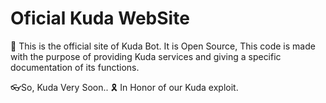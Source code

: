 # Oficial Kuda WebSite


🎈 This is the official site of Kuda Bot. It is Open Source, This code is made with the purpose of providing Kuda services and giving a specific documentation of its functions.

👓So, Kuda Very Soon..
🎗 In Honor of our Kuda exploit.


